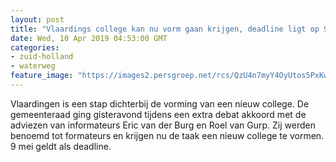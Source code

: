```yaml
---
layout: post
title: "Vlaardings college kan nu vorm gaan krijgen, deadline ligt op 9 mei"
date: Wed, 10 Apr 2019 04:53:00 GMT
categories: 
- zuid-holland 
- waterweg 
feature_image: "https://images2.persgroep.net/rcs/QzU4n7myY4OyUtos5PxKwePQMlo/diocontent/121014894/_fitwidth/400/?appId=21791a8992982cd8da851550a453bd7f&quality=0.7"
---
```


Vlaardingen is een stap dichterbij de vorming van een nieuw college. De gemeenteraad ging gisteravond tijdens een extra debat akkoord met de adviezen van informateurs Eric van der Burg en Roel van Gurp. Zij werden benoemd tot formateurs en krijgen nu de taak een nieuw college te vormen. 9 mei geldt als deadline.
